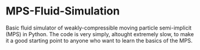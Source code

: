 # MPS-Fluid-Simulation
Basic fluid simulator of weakly-compressible moving particle semi-implicit (MPS) in Python.
The code is very simply, altought extremely slow, to make it a good starting point to anyone who want to learn the basics of the MPS.
